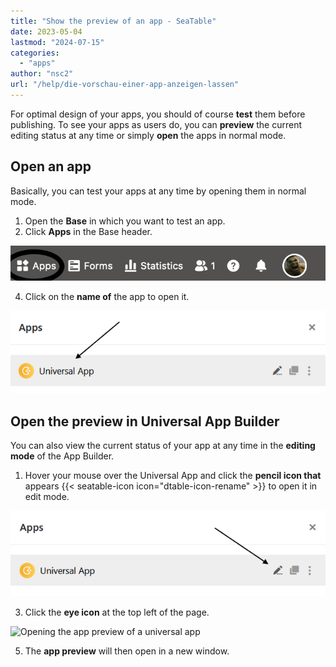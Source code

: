 ```yaml
---
title: "Show the preview of an app - SeaTable"
date: 2023-05-04
lastmod: "2024-07-15"
categories: 
  - "apps"
author: "nsc2"
url: "/help/die-vorschau-einer-app-anzeigen-lassen"
---
```


For optimal design of your apps, you should of course **test** them before publishing. To see your apps as users do, you can **preview** the current editing status at any time or simply **open** the apps in normal mode.

## Open an app

Basically, you can test your apps at any time by opening them in normal mode.

1. Open the **Base** in which you want to test an app.
2. Click **Apps** in the Base header.

![Click Apps in the Base header](images/click-apps-in-the-base-header.jpg)

4. Click on the **name of** the app to open it.

![Open app](images/App-oeffnen-1.png)

## Open the preview in Universal App Builder

You can also view the current status of your app at any time in the **editing mode** of the App Builder.

1. Hover your mouse over the Universal App and click the **pencil icon that** appears {{< seatable-icon icon="dtable-icon-rename" >}} to open it in edit mode.

![Edit apps](images/Apps-bearbeiten.png)

3. Click the **eye icon** at the top left of the page.

![Opening the app preview of a universal app](https://seatable.io/wp-content/uploads/2023/05/open-app-preview-of-the-universal-app.png)

5. The **app preview** will then open in a new window.
